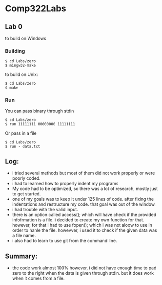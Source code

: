 # Comp322Labs

## Lab 0
to build on Windows

### Building
```
$ cd Labs/zero
$ mingw32-make
```
to build on Unix: 
```
$ cd Labs/zero
$ make 
```
### Run

You can pass binary through stdin 
``` 
$ cd Labs/zero
$ run 11111111 00000000 11111111
``` 

Or pass in a file
```
$ cd Labs/zero
$ run - data.txt
```
## Log:
- i tried several methods but most of them did not work properly or were poorly coded. 
- i had to learned how to properly indent my programs
- My code had to be optimized, so there was a lot of research, mostly just to get started. 
- one of my  goals was to keep it under 125 lines of code. after fixing the indentations and restructure my code. that goal was out of the window.
 - i had trouble with the valid input. 
 - there is an option called access(); which will have check if the provided infofrmation is a file. i decided to create my own function for that. however, for that i had to use fopen(); which i was not aloow to use in order to hanle the file. howevver, i used it to check if the given data was a file name. 
 - i also had to learn to use git from the command line. 
 ## Summary: 
- the code work almost 100% however, i did not have enough time to pad zero to the right when the data is given  through stdin. but it does work when it comes from a file. 
